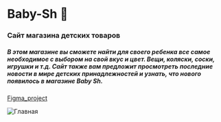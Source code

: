 # Baby-Sh 🍼
### Сайт магазина детских товаров
##### В этом магазине вы сможете найти для своего ребенка все самое необходимое с выбором на свой вкус и цвет. Вещи, коляски, соски, игрушки и т.д. Сайт также вам предложит просмотреть последние новости в мире детских принадлежностей и узнать, что нового появилось в магазине Baby Sh.

[Figma_project](https://www.figma.com/file/AldUybIOvefLarM0YtBsfG/%D0%BC%D0%B0%D0%B3%D0%B0%D0%B7%D0%B8%D0%BD-%D0%B4%D0%B5%D1%82%D1%81%D0%BA%D0%BE%D0%B9-%D0%BE%D0%B4%D0%B5%D0%B6%D0%B4%D1%8B?node-id=0%3A1&t=H7qJG8sPyDb4SQ0P-1)

![Главная](https://user-images.githubusercontent.com/82603206/216029566-c4a943b9-3ab0-4ccd-94bb-07bb163a6182.jpg)

